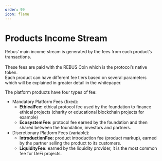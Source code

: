 ```yaml
---
order: 99
icon: flame
---
```

# Products Income Stream

Rebus’ main income stream is generated by the fees from each product’s transactions.  
‍  
These fees are paid with the REBUS Coin which is the protocol’s native token.  
Each product can have different fee tiers based on several parameters which will be explained in greater detail in the whitepaper.  
  
The platform products have four types of fee:

* Mandatory Platform Fees (fixed):
  * **EthicalFee:** ethical protocol fee used by the foundation to finance ethical projects (charity or educational blockchain projects for example)
  * **EcosystemFee:** protocol fee earned by the foundation and then shared between the foundation, investors and partners.
* Discretionary Platform Fees (variable):
  * **IntroductionFee:** product introduction fee (product markup), earned by the partner selling the product to its customers.
  * **LiquidityFee:** earned by the liquidity provider, it is the most common fee for DeFi projects.
